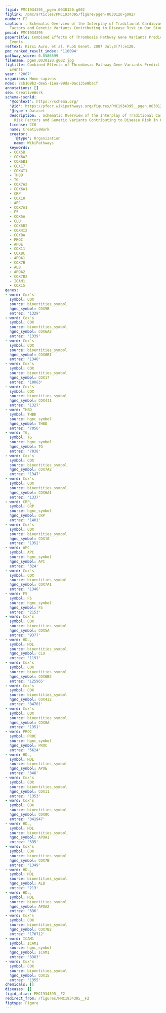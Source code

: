 ```yaml
---
figid: PMC1934395__pgen.0030120.g002
figlink: /pmc/articles/PMC1934395/figure/pgen-0030120-g002/
number: F2
caption: . Schematic Overview of the Interplay of Traditional Cardiovascular Risk
  Factors and Genetic Variants Contributing to Disease Risk in Our Study Sample.
pmcid: PMC1934395
papertitle: Combined Effects of Thrombosis Pathway Gene Variants Predict Cardiovascular
  Events.
reftext: Kirsi Auro, et al. PLoS Genet. 2007 Jul;3(7):e120.
pmc_ranked_result_index: '110094'
pathway_score: 0.8586899
filename: pgen.0030120.g002.jpg
figtitle: Combined Effects of Thrombosis Pathway Gene Variants Predict Cardiovascular
  Events
year: '2007'
organisms: Homo sapiens
ndex: 7cb169b3-dee5-11ea-99da-0ac135e8bacf
annotations: []
seo: CreativeWork
schema-jsonld:
  '@context': https://schema.org/
  '@id': https://pfocr.wikipathways.org/figures/PMC1934395__pgen.0030120.g002.html
  '@type': Dataset
  description: . Schematic Overview of the Interplay of Traditional Cardiovascular
    Risk Factors and Genetic Variants Contributing to Disease Risk in Our Study Sample.
  license: CC0
  name: CreativeWork
  creator:
    '@type': Organization
    name: WikiPathways
  keywords:
  - COX5B
  - COX6A2
  - COX6B1
  - COX17
  - COX4I1
  - THBD
  - TG
  - COX7A2
  - COX6A1
  - CRP
  - COX10
  - APC
  - COX7A1
  - F5
  - COX5A
  - CLU
  - COX6B2
  - COX4I2
  - COX8A
  - PROC
  - APOE
  - COX11
  - COX8C
  - APOA1
  - COX7B
  - ALB
  - APOA2
  - COX7B2
  - ICAM1
  - COX15
genes:
- word: Cox's
  symbol: COX
  source: bioentities_symbol
  hgnc_symbol: COX5B
  entrez: '1329'
- word: Cox's
  symbol: COX
  source: bioentities_symbol
  hgnc_symbol: COX6A2
  entrez: '1339'
- word: Cox's
  symbol: COX
  source: bioentities_symbol
  hgnc_symbol: COX6B1
  entrez: '1340'
- word: Cox's
  symbol: COX
  source: bioentities_symbol
  hgnc_symbol: COX17
  entrez: '10063'
- word: Cox's
  symbol: COX
  source: bioentities_symbol
  hgnc_symbol: COX4I1
  entrez: '1327'
- word: THBD
  symbol: THBD
  source: hgnc_symbol
  hgnc_symbol: THBD
  entrez: '7056'
- word: TG,
  symbol: TG
  source: hgnc_symbol
  hgnc_symbol: TG
  entrez: '7038'
- word: Cox's
  symbol: COX
  source: bioentities_symbol
  hgnc_symbol: COX7A2
  entrez: '1347'
- word: Cox's
  symbol: COX
  source: bioentities_symbol
  hgnc_symbol: COX6A1
  entrez: '1337'
- word: CRP,
  symbol: CRP
  source: hgnc_symbol
  hgnc_symbol: CRP
  entrez: '1401'
- word: Cox's
  symbol: COX
  source: bioentities_symbol
  hgnc_symbol: COX10
  entrez: '1352'
- word: APC
  symbol: APC
  source: hgnc_symbol
  hgnc_symbol: APC
  entrez: '324'
- word: Cox's
  symbol: COX
  source: bioentities_symbol
  hgnc_symbol: COX7A1
  entrez: '1346'
- word: F5
  symbol: F5
  source: hgnc_symbol
  hgnc_symbol: F5
  entrez: '2153'
- word: Cox's
  symbol: COX
  source: bioentities_symbol
  hgnc_symbol: COX5A
  entrez: '9377'
- word: HDL,
  symbol: HDL
  source: bioentities_symbol
  hgnc_symbol: CLU
  entrez: '1191'
- word: Cox's
  symbol: COX
  source: bioentities_symbol
  hgnc_symbol: COX6B2
  entrez: '125965'
- word: Cox's
  symbol: COX
  source: bioentities_symbol
  hgnc_symbol: COX4I2
  entrez: '84701'
- word: Cox's
  symbol: COX
  source: bioentities_symbol
  hgnc_symbol: COX8A
  entrez: '1351'
- word: PROC
  symbol: PROC
  source: hgnc_symbol
  hgnc_symbol: PROC
  entrez: '5624'
- word: HDL,
  symbol: HDL
  source: bioentities_symbol
  hgnc_symbol: APOE
  entrez: '348'
- word: Cox's
  symbol: COX
  source: bioentities_symbol
  hgnc_symbol: COX11
  entrez: '1353'
- word: Cox's
  symbol: COX
  source: bioentities_symbol
  hgnc_symbol: COX8C
  entrez: '341947'
- word: HDL,
  symbol: HDL
  source: bioentities_symbol
  hgnc_symbol: APOA1
  entrez: '335'
- word: Cox's
  symbol: COX
  source: bioentities_symbol
  hgnc_symbol: COX7B
  entrez: '1349'
- word: HDL,
  symbol: HDL
  source: bioentities_symbol
  hgnc_symbol: ALB
  entrez: '213'
- word: HDL,
  symbol: HDL
  source: bioentities_symbol
  hgnc_symbol: APOA2
  entrez: '336'
- word: Cox's
  symbol: COX
  source: bioentities_symbol
  hgnc_symbol: COX7B2
  entrez: '170712'
- word: ICAM1
  symbol: ICAM1
  source: hgnc_symbol
  hgnc_symbol: ICAM1
  entrez: '3383'
- word: Cox's
  symbol: COX
  source: bioentities_symbol
  hgnc_symbol: COX15
  entrez: '1355'
chemicals: []
diseases: []
figid_alias: PMC1934395__F2
redirect_from: /figures/PMC1934395__F2
figtype: Figure
---
```

